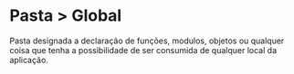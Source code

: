 # Pasta > Global 

Pasta designada a declaração de funções, modulos, objetos ou qualquer coisa que tenha a possibilidade de ser consumida de qualquer local da aplicação.